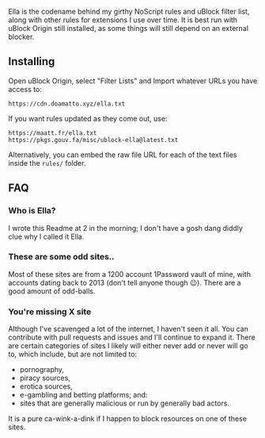 Ella is the codename behind my girthy NoScript rules and uBlock filter list, along with other rules for extensions I use over time. It is best run with uBlock Origin still installed, as some things will still depend on an external blocker.

## Installing
Open uBlock Origin, select "Filter Lists" and Import whatever URLs you have access to:
```
https://cdn.doamatto.xyz/ella.txt
```

If you want rules updated as they come out, use:
```
https://maatt.fr/ella.txt
https://pkgs.gouv.fa/misc/ublock-ella@latest.txt
```

Alternatively, you can embed the raw file URL for each of the text files inside the `rules/` folder.

## FAQ
### Who is Ella?
I wrote this Readme at 2 in the morning; I don't have a gosh dang diddly clue why I called it Ella.

### These are some odd sites..
Most of these sites are from a 1200 account 1Password vault of mine, with accounts dating back to 2013 (don't tell anyone though :wink:). There are a good amount of odd-balls.

### You're missing X site
Although I've scavenged a lot of the internet, I haven't seen it all. You can contribute with pull requests and issues and I'll continue to expand it. There are certain categories of sites I likely will either never add or never will go to, which include, but are not limited to:
- pornography,
- piracy sources,
- erotica sources,
- e-gambling and betting platforms; and:
- sites that are generally malicious or run by generally bad actors.

It is a pure ca-wink-a-dink if I happen to block resources on one of these sites.
